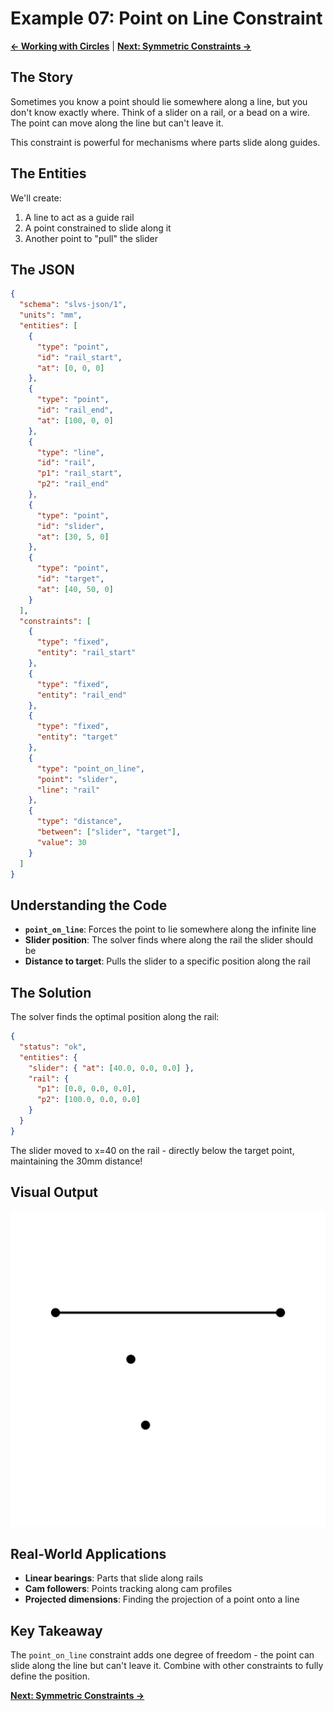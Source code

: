 # Example 07: Point on Line Constraint

**[← Working with Circles](06_circles.md)** | **[Next: Symmetric Constraints →](08_symmetric.md)**

## The Story

Sometimes you know a point should lie somewhere along a line, but you don't know exactly where. Think of a slider on a rail, or a bead on a wire. The point can move along the line but can't leave it.

This constraint is powerful for mechanisms where parts slide along guides.

## The Entities

We'll create:
1. A line to act as a guide rail
2. A point constrained to slide along it
3. Another point to "pull" the slider

## The JSON

```json
{
  "schema": "slvs-json/1",
  "units": "mm",
  "entities": [
    {
      "type": "point",
      "id": "rail_start",
      "at": [0, 0, 0]
    },
    {
      "type": "point",
      "id": "rail_end",
      "at": [100, 0, 0]
    },
    {
      "type": "line",
      "id": "rail",
      "p1": "rail_start",
      "p2": "rail_end"
    },
    {
      "type": "point",
      "id": "slider",
      "at": [30, 5, 0]
    },
    {
      "type": "point",
      "id": "target",
      "at": [40, 50, 0]
    }
  ],
  "constraints": [
    {
      "type": "fixed",
      "entity": "rail_start"
    },
    {
      "type": "fixed",
      "entity": "rail_end"
    },
    {
      "type": "fixed",
      "entity": "target"
    },
    {
      "type": "point_on_line",
      "point": "slider",
      "line": "rail"
    },
    {
      "type": "distance",
      "between": ["slider", "target"],
      "value": 30
    }
  ]
}
```

## Understanding the Code

- **`point_on_line`**: Forces the point to lie somewhere along the infinite line
- **Slider position**: The solver finds where along the rail the slider should be
- **Distance to target**: Pulls the slider to a specific position along the rail

## The Solution

The solver finds the optimal position along the rail:

```json
{
  "status": "ok",
  "entities": {
    "slider": { "at": [40.0, 0.0, 0.0] },
    "rail": {
      "p1": [0.0, 0.0, 0.0],
      "p2": [100.0, 0.0, 0.0]
    }
  }
}
```

The slider moved to x=40 on the rail - directly below the target point, maintaining the 30mm distance!

## Visual Output

![Point on Line](07_point_on_line.svg)

## Real-World Applications

- **Linear bearings**: Parts that slide along rails
- **Cam followers**: Points tracking along cam profiles  
- **Projected dimensions**: Finding the projection of a point onto a line

## Key Takeaway

The `point_on_line` constraint adds one degree of freedom - the point can slide along the line but can't leave it. Combine with other constraints to fully define the position.

**[Next: Symmetric Constraints →](08_symmetric.md)**